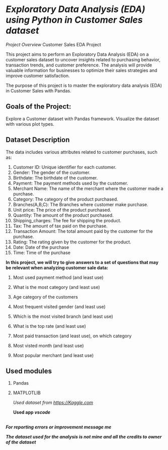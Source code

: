 # ***Exploratory Data Analysis (EDA) using Python in Customer Sales dataset***

*Project Overview*
Customer Sales EDA Project

This project aims to perform an Exploratory Data Analysis (EDA) on a customer sales dataset to uncover insights related to purchasing behavior, transaction trends, and customer preference.
The analysis will provide valuable information for businesses to optimize their sales strategies and improve customer satisfaction.

The purpose of this project is to master the exploratory data analysis (EDA) in Customer Sales with Pandas.

## Goals of the Project: 

Explore a Customer dataset with Pandas framework.
Visualize the dataset with various plot types.

## **Dataset Description**

The data includes various attributes related to customer purchases, such as:

1) Customer ID: Unique identifier for each customer.
2) Gender:  The gender of the customer.
3) Birthdate:  The birthdate of the customer.
4) Payment:   The payment methods used by the customer.
5) Merchant Name:  The name of the merchant where the customer made a purchase.
6) Category:  The category of the product purchased.
7) Branches(A,B,C): The Branches where customer make purchase.
8) Unit price:   The price of the product purchased.
9) Quantity: The amount of the product purchased.
10) Shipping_charges: The fee for shipping the product.
11) Tax: The amount of tax paid on the purchase.
12) Transaction Amount:  The total amount paid by the customer for the purchase.
13) Rating:  The rating given by the customer for the product.
14) Date: Date of the purchase
15) Time: Time of the purchase

**In this project, we will try to give answers to a set of questions that may be relevant when analyzing customer sale data:**

1) Most used payment method (and least use)

2) What is the most category (and least use)

3) Age category of the customers

4) Most frequent visited gender (and least use)

5) Which is the most visited branch (and least use)

6) What is the top rate (and least use)

7) Most paid transaction (and least use), on which category 

8) Most visted month (and least use)

9) Most popular merchant (and least use)

## Used modules 
1) Pandas
2) MATPLOTLIB

   *Used dataset from https://Kaggle.com*
   
   **Used app _vscode_**

##

***For reporting errors or improvement message me***

***The dataset used for the analysis is not mine and all the credits to owner of the dataset***
